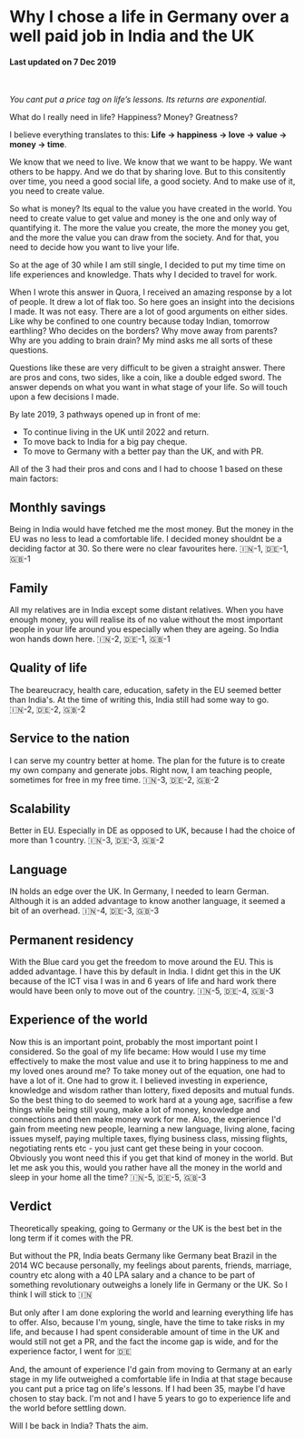 # Why I chose a life in Germany over a well paid job in India and the UK

#### Last updated on 7 Dec 2019

&nbsp;

*You cant put a price tag on life’s lessons. Its returns are exponential.*

What do I really need in life? Happiness? Money? Greatness?

I believe everything translates to this: **Life -> happiness -> love -> value -> money -> time**.

We know that we need to live. We know that we want to be happy. We want others to be happy. And we do that by sharing love. But to this consitently over time, you need a good social life, a good society. And to make use of it, you need to create value.

So what is money? Its equal to the value you have created in the world. You need to create value to get value and money is the one and only way of quantifying it. The more the value you create, the more the money you get, and the more the value you can draw from the society. And for that, you need to decide how you want to live your life.

So at the age of 30 while I am still single, I decided to put my time time on life experiences and knowledge. Thats why I decided to travel for work.

When I wrote this answer in Quora, I received an amazing response by a lot of people. It drew a lot of flak too. So here goes an insight into the decisions I made. It was not easy. There are a lot of good arguments on either sides. Like why be confined to one country because today Indian, tomorrow earthling? Who decides on the borders? Why move away from parents? Why are you adding to brain drain? My mind asks me all sorts of these questions.

Questions like these are very difficult to be given a straight answer. There are pros and cons, two sides, like a coin, like a double edged sword. The answer depends on what you want in what stage of your life. So will touch upon a few decisions I made.

By late 2019, 3 pathways opened up in front of me:

 - To continue living in the UK until 2022 and return.
 - To move back to India for a big pay cheque.
 - To move to Germany with a better pay than the UK, and with PR.

All of the 3 had their pros and cons and I had to choose 1 based on these main factors:

## Monthly savings
Being in India would have fetched me the most money. But the money in the EU was no less to lead a comfortable life. I decided money shouldnt be a deciding factor at 30. So there were no clear favourites here. 🇮🇳-1, 🇩🇪-1, 🇬🇧-1

## Family
All my relatives are in India except some distant relatives. When you have enough money, you will realise its of no value without the most important people in your life around you especially when they are ageing. So India won hands down here. 🇮🇳-2, 🇩🇪-1, 🇬🇧-1

## Quality of life
The beareucracy, health care, education, safety in the EU seemed better than India's. At the time of writing this, India still had some way to go. 🇮🇳-2, 🇩🇪-2, 🇬🇧-2

## Service to the nation
I can serve my country better at home. The plan for the future is to create my own company and generate jobs. Right now, I am teaching people, sometimes for free in my free time. 🇮🇳-3, 🇩🇪-2, 🇬🇧-2

## Scalability
Better in EU. Especially in DE as opposed to UK, because I had the choice of more than 1 country. 🇮🇳-3, 🇩🇪-3, 🇬🇧-2

## Language
IN holds an edge over the UK. In Germany, I needed to learn German. Although it is an added advantage to know another language, it seemed a bit of an overhead. 🇮🇳-4, 🇩🇪-3, 🇬🇧-3

## Permanent residency
With the Blue card you get the freedom to move around the EU. This is added advantage. I have this by default in India. I didnt get this in the UK because of the ICT visa I was in and 6 years of life and hard work there would have been only to move out of the country. 🇮🇳-5, 🇩🇪-4, 🇬🇧-3

## Experience of the world
Now this is an important point, probably the most important point I considered. So the goal of my life became: How would I use my time effectively to make the most value and use it to bring happiness to me and my loved ones around me? To take money out of the equation, one had to have a lot of it. One had to grow it. I believed investing in experience, knowledge and wisdom rather than lottery, fixed deposits and mutual funds. So the best thing to do seemed to work hard at a young age, sacrifise a few things while being still young, make a lot of money, knowledge and connections and then make money work for me. Also, the experience I'd gain from meeting new people, learning a new language, living alone, facing issues myself, paying multiple taxes, flying business class, missing flights, negotiating rents etc - you just cant get these being in your cocoon. Obviously you wont need this if you get that kind of money in the world. But let me ask you this, would you rather have all the money in the world and sleep in your home all the time?
🇮🇳-5, 🇩🇪-5, 🇬🇧-3

## Verdict
Theoretically speaking, going to Germany or the UK is the best bet in the long term if it comes with the PR.

But without the PR, India beats Germany like Germany beat Brazil in the 2014 WC because personally, my feelings about parents, friends, marriage, country etc along with a 40 LPA salary and a chance to be part of something revolutionary outweighs a lonely life in Germany or the UK. So I think I will stick to 🇮🇳

But only after I am done exploring the world and learning everything life has to offer. Also, because I'm young, single, have the time to take risks in my life, and because I had spent considerable amount of time in the UK and would still not get a PR, and the fact the income gap is wide, and for the experience factor, I went for 🇩🇪

And, the amount of experience I'd gain from moving to Germany at an early stage in my life outweighed a comfortable life in India at that stage because you cant put a price tag on life's lessons. If I had been 35, maybe I'd have chosen to stay back. I'm not and I have 5 years to go to experience life and the world before settling down.

Will I be back in India? Thats the aim.